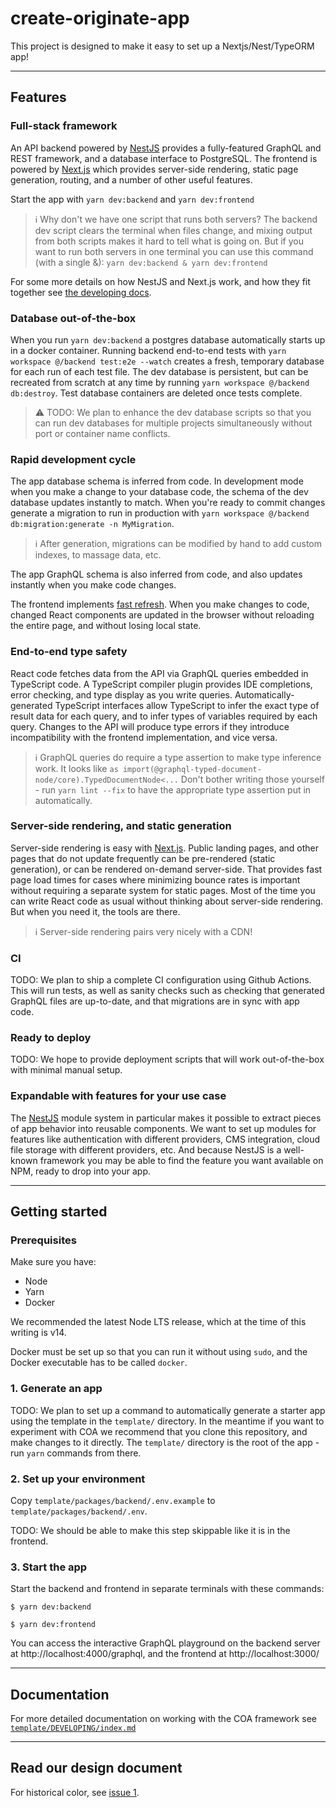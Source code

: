 # create-originate-app

This project is designed to make it easy to set up a Nextjs/Nest/TypeORM app!

---

## Features

### Full-stack framework

An API backend powered by [NestJS][] provides a fully-featured GraphQL and REST
framework, and a database interface to PostgreSQL. The frontend is powered by
[Next.js][] which provides server-side rendering, static page generation,
routing, and a number of other useful features.

Start the app with `yarn dev:backend` and `yarn dev:frontend`

> ℹ️ Why don't we have one script that runs both servers? The backend dev script
> clears the terminal when files change, and mixing output from both scripts
> makes it hard to tell what is going on. But if you want to run both servers in
> one terminal you can use this command (with a single &):
> `yarn dev:backend & yarn dev:frontend`

For some more details on how NestJS and Next.js work, and how they fit together
see [the developing docs][developing].

[nestjs]: https://nestjs.com/
[next.js]: https://nextjs.org/
[developing]: ./template/DEVELOPING/index.md

### Database out-of-the-box

When you run `yarn dev:backend` a postgres database automatically starts up in
a docker container. Running backend end-to-end tests with
`yarn workspace @/backend test:e2e --watch`
creates a fresh, temporary database for each run of
each test file. The dev database is persistent, but can be recreated from
scratch at any time by running `yarn workspace @/backend db:destroy`. Test
database containers are deleted once tests complete.

> ⚠️ TODO: We plan to enhance the dev database scripts so that you can run dev
> databases for multiple projects simultaneously without port or container name
> conflicts.

### Rapid development cycle

The app database schema is inferred from code. In development mode when you make
a change to your database code, the schema of the dev database updates instantly
to match. When you're ready to commit changes generate a migration to run in
production with `yarn workspace @/backend db:migration:generate -n MyMigration`.

> ℹ️ After generation, migrations can be modified by hand to add custom indexes,
> to massage data, etc.

The app GraphQL schema is also inferred from code, and also updates instantly
when you make code changes.

The frontend implements [fast refresh][]. When you make changes to code, changed
React components are updated in the browser without reloading the entire page,
and without losing local state.

[fast refresh]: https://nextjs.org/docs/basic-features/fast-refresh

### End-to-end type safety

React code fetches data from the API via GraphQL queries embedded in TypeScript
code. A TypeScript compiler plugin provides IDE completions, error checking, and
type display as you write queries. Automatically-generated TypeScript interfaces
allow TypeScript to infer the exact type of result data for each query, and to
infer types of variables required by each query. Changes to the API will produce
type errors if they introduce incompatibility with the frontend implementation,
and vice versa.

> ℹ️ GraphQL queries do require a type assertion to make type inference work. It
> looks like `as import(@graphql-typed-document-node/core).TypedDocumentNode<...`
> Don't bother writing those yourself - run `yarn lint --fix` to have the
> appropriate type assertion put in automatically.

### Server-side rendering, and static generation

Server-side rendering is easy with [Next.js][]. Public landing pages, and other
pages that do not update frequently can be pre-rendered (static generation), or
can be rendered on-demand server-side. That provides fast page load times for
cases where minimizing bounce rates is important without requiring a separate
system for static pages. Most of the time you can write React code as usual
without thinking about server-side rendering. But when you need it, the tools
are there.

> ℹ️ Server-side rendering pairs very nicely with a CDN!

### CI

TODO: We plan to ship a complete CI configuration using Github Actions. This
will run tests, as well as sanity checks such as checking that generated GraphQL
files are up-to-date, and that migrations are in sync with app code.

### Ready to deploy

TODO: We hope to provide deployment scripts that will work out-of-the-box with
minimal manual setup.

### Expandable with features for your use case

The [NestJS][] module system in particular makes it possible to extract pieces
of app behavior into reusable components. We want to set up modules for features
like authentication with different providers, CMS integration, cloud file
storage with different providers, etc. And because NestJS is a well-known
framework you may be able to find the feature you want available on NPM, ready
to drop into your app.

---

## Getting started

### Prerequisites

Make sure you have:

- Node
- Yarn
- Docker

We recommended the latest Node LTS release, which at the time of this writing is
v14.

Docker must be set up so that you can run it without using `sudo`, and the
Docker executable has to be called `docker`.

### 1. Generate an app

TODO: We plan to set up a command to automatically generate a starter app using
the template in the `template/` directory. In the meantime if you want to
experiment with COA we recommend that you clone this repository, and make
changes to it directly. The `template/` directory is the root of the app - run
`yarn` commands from there.

### 2. Set up your environment

Copy `template/packages/backend/.env.example` to
`template/packages/backend/.env`.

TODO: We should be able to make this step skippable like it is in the frontend.

### 3. Start the app

Start the backend and frontend in separate terminals with these commands:

    $ yarn dev:backend

    $ yarn dev:frontend

You can access the interactive GraphQL playground on the backend server at
http://localhost:4000/graphql, and the frontend at http://localhost:3000/

---

## Documentation

For more detailed documentation on working with the COA framework see
[`template/DEVELOPING/index.md`][developing]

---

## Read our design document

For historical color, see [issue 1](https://github.com/Originate/create-originate-app/issues/1).
